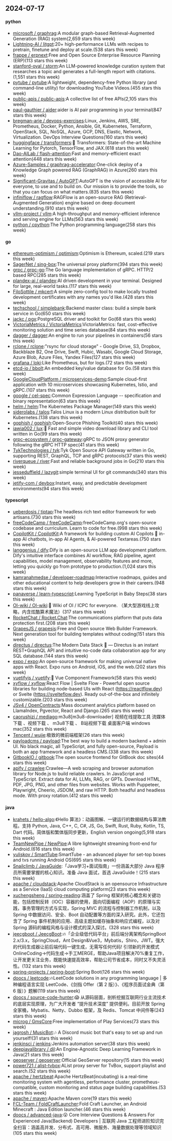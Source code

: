 ## 2024-07-17

#### python
* [microsoft / graphrag](https://github.com/microsoft/graphrag):A modular graph-based Retrieval-Augmented Generation (RAG) system(2,659 stars this week)
* [Lightning-AI / litgpt](https://github.com/Lightning-AI/litgpt):20+ high-performance LLMs with recipes to pretrain, finetune and deploy at scale.(538 stars this week)
* [frappe / erpnext](https://github.com/frappe/erpnext):Free and Open Source Enterprise Resource Planning (ERP)(113 stars this week)
* [stanford-oval / storm](https://github.com/stanford-oval/storm):An LLM-powered knowledge curation system that researches a topic and generates a full-length report with citations.(1,551 stars this week)
* [pytube / pytube](https://github.com/pytube/pytube):A lightweight, dependency-free Python library (and command-line utility) for downloading YouTube Videos.(455 stars this week)
* [public-apis / public-apis](https://github.com/public-apis/public-apis):A collective list of free APIs(2,105 stars this week)
* [paul-gauthier / aider](https://github.com/paul-gauthier/aider):aider is AI pair programming in your terminal(847 stars this week)
* [bregman-arie / devops-exercises](https://github.com/bregman-arie/devops-exercises):Linux, Jenkins, AWS, SRE, Prometheus, Docker, Python, Ansible, Git, Kubernetes, Terraform, OpenStack, SQL, NoSQL, Azure, GCP, DNS, Elastic, Network, Virtualization. DevOps Interview Questions(160 stars this week)
* [huggingface / transformers](https://github.com/huggingface/transformers):🤗 Transformers: State-of-the-art Machine Learning for Pytorch, TensorFlow, and JAX.(618 stars this week)
* [Dao-AILab / flash-attention](https://github.com/Dao-AILab/flash-attention):Fast and memory-efficient exact attention(448 stars this week)
* [Azure-Samples / graphrag-accelerator](https://github.com/Azure-Samples/graphrag-accelerator):One-click deploy of a Knowledge Graph powered RAG (GraphRAG) in Azure(260 stars this week)
* [Significant-Gravitas / AutoGPT](https://github.com/Significant-Gravitas/AutoGPT):AutoGPT is the vision of accessible AI for everyone, to use and to build on. Our mission is to provide the tools, so that you can focus on what matters.(835 stars this week)
* [infiniflow / ragflow](https://github.com/infiniflow/ragflow):RAGFlow is an open-source RAG (Retrieval-Augmented Generation) engine based on deep document understanding.(910 stars this week)
* [vllm-project / vllm](https://github.com/vllm-project/vllm):A high-throughput and memory-efficient inference and serving engine for LLMs(563 stars this week)
* [python / cpython](https://github.com/python/cpython):The Python programming language(258 stars this week)

#### go
* [ethereum-optimism / optimism](https://github.com/ethereum-optimism/optimism):Optimism is Ethereum, scaled.(219 stars this week)
* [SagerNet / sing-box](https://github.com/SagerNet/sing-box):The universal proxy platform(394 stars this week)
* [grpc / grpc-go](https://github.com/grpc/grpc-go):The Go language implementation of gRPC. HTTP/2 based RPC(285 stars this week)
* [plandex-ai / plandex](https://github.com/plandex-ai/plandex):AI driven development in your terminal. Designed for large, real-world tasks.(117 stars this week)
* [FiloSottile / mkcert](https://github.com/FiloSottile/mkcert):A simple zero-config tool to make locally trusted development certificates with any names you'd like.(428 stars this week)
* [techschool / simplebank](https://github.com/techschool/simplebank):Backend master class: build a simple bank service in Go(650 stars this week)
* [jackc / pgx](https://github.com/jackc/pgx):PostgreSQL driver and toolkit for Go(68 stars this week)
* [VictoriaMetrics / VictoriaMetrics](https://github.com/VictoriaMetrics/VictoriaMetrics):VictoriaMetrics: fast, cost-effective monitoring solution and time series database(84 stars this week)
* [dagger / dagger](https://github.com/dagger/dagger):An engine to run your pipelines in containers(56 stars this week)
* [rclone / rclone](https://github.com/rclone/rclone):"rsync for cloud storage" - Google Drive, S3, Dropbox, Backblaze B2, One Drive, Swift, Hubic, Wasabi, Google Cloud Storage, Azure Blob, Azure Files, Yandex Files(127 stars this week)
* [grafana / loki](https://github.com/grafana/loki):Like Prometheus, but for logs.(72 stars this week)
* [etcd-io / bbolt](https://github.com/etcd-io/bbolt):An embedded key/value database for Go.(58 stars this week)
* [GoogleCloudPlatform / microservices-demo](https://github.com/GoogleCloudPlatform/microservices-demo):Sample cloud-first application with 10 microservices showcasing Kubernetes, Istio, and gRPC.(107 stars this week)
* [google / cel-spec](https://github.com/google/cel-spec):Common Expression Language -- specification and binary representation(63 stars this week)
* [helm / helm](https://github.com/helm/helm):The Kubernetes Package Manager(149 stars this week)
* [siderolabs / talos](https://github.com/siderolabs/talos):Talos Linux is a modern Linux distribution built for Kubernetes.(138 stars this week)
* [gophish / gophish](https://github.com/gophish/gophish):Open-Source Phishing Toolkit(40 stars this week)
* [iawia002 / lux](https://github.com/iawia002/lux):👾 Fast and simple video download library and CLI tool written in Go(99 stars this week)
* [grpc-ecosystem / grpc-gateway](https://github.com/grpc-ecosystem/grpc-gateway):gRPC to JSON proxy generator following the gRPC HTTP spec(41 stars this week)
* [TykTechnologies / tyk](https://github.com/TykTechnologies/tyk):Tyk Open Source API Gateway written in Go, supporting REST, GraphQL, TCP and gRPC protocols(37 stars this week)
* [riverqueue / river](https://github.com/riverqueue/river):Fast and reliable background jobs in Go(210 stars this week)
* [jesseduffield / lazygit](https://github.com/jesseduffield/lazygit):simple terminal UI for git commands(340 stars this week)
* [jetify-com / devbox](https://github.com/jetify-com/devbox):Instant, easy, and predictable development environments(94 stars this week)

#### typescript
* [ueberdosis / tiptap](https://github.com/ueberdosis/tiptap):The headless rich text editor framework for web artisans.(730 stars this week)
* [freeCodeCamp / freeCodeCamp](https://github.com/freeCodeCamp/freeCodeCamp):freeCodeCamp.org's open-source codebase and curriculum. Learn to code for free.(998 stars this week)
* [CopilotKit / CopilotKit](https://github.com/CopilotKit/CopilotKit):A framework for building custom AI Copilots 🤖 in-app AI chatbots, in-app AI Agents, & AI-powered Textareas.(750 stars this week)
* [langgenius / dify](https://github.com/langgenius/dify):Dify is an open-source LLM app development platform. Dify's intuitive interface combines AI workflow, RAG pipeline, agent capabilities, model management, observability features and more, letting you quickly go from prototype to production.(1,024 stars this week)
* [kamranahmedse / developer-roadmap](https://github.com/kamranahmedse/developer-roadmap):Interactive roadmaps, guides and other educational content to help developers grow in their careers.(948 stars this week)
* [panaverse / learn-typescript](https://github.com/panaverse/learn-typescript):Learning TypeScript in Baby Steps(38 stars this week)
* [OI-wiki / OI-wiki](https://github.com/OI-wiki/OI-wiki):🌟 Wiki of OI / ICPC for everyone. （某大型游戏线上攻略，内含炫酷算术魔法）(317 stars this week)
* [RocketChat / Rocket.Chat](https://github.com/RocketChat/Rocket.Chat):The communications platform that puts data protection first.(208 stars this week)
* [GrapesJS / grapesjs](https://github.com/GrapesJS/grapesjs):Free and Open source Web Builder Framework. Next generation tool for building templates without coding(151 stars this week)
* [directus / directus](https://github.com/directus/directus):The Modern Data Stack 🐰 — Directus is an instant REST+GraphQL API and intuitive no-code data collaboration app for any SQL database.(144 stars this week)
* [expo / expo](https://github.com/expo/expo):An open-source framework for making universal native apps with React. Expo runs on Android, iOS, and the web.(202 stars this week)
* [vuetifyjs / vuetify](https://github.com/vuetifyjs/vuetify):🐉 Vue Component Framework(58 stars this week)
* [xyflow / xyflow](https://github.com/xyflow/xyflow):React Flow | Svelte Flow - Powerful open source libraries for building node-based UIs with React (https://reactflow.dev) or Svelte (https://svelteflow.dev). Ready out-of-the-box and infinitely customizable.(203 stars this week)
* [JSv4 / OpenContracts](https://github.com/JSv4/OpenContracts):Mass document analytics platform based on LlamaIndex, Pgvector, React and Django.(265 stars this week)
* [caorushizi / mediago](https://github.com/caorushizi/mediago):m3u8[m3u8-downloader] 视频在线提取工具 流媒体下载 、视频下载 、 m3u8下载 、 B站视频下载 桌面客户端 windows mac(352 stars this week)
* [Tencent / wujie](https://github.com/Tencent/wujie):极致的微前端框架(26 stars this week)
* [payloadcms / payload](https://github.com/payloadcms/payload):The best way to build a modern backend + admin UI. No black magic, all TypeScript, and fully open-source, Payload is both an app framework and a headless CMS.(338 stars this week)
* [GitbookIO / gitbook](https://github.com/GitbookIO/gitbook):The open source frontend for GitBook doc sites(44 stars this week)
* [apify / crawlee](https://github.com/apify/crawlee):Crawlee—A web scraping and browser automation library for Node.js to build reliable crawlers. In JavaScript and TypeScript. Extract data for AI, LLMs, RAG, or GPTs. Download HTML, PDF, JPG, PNG, and other files from websites. Works with Puppeteer, Playwright, Cheerio, JSDOM, and raw HTTP. Both headful and headless mode. With proxy rotation.(412 stars this week)

#### java
* [krahets / hello-algo](https://github.com/krahets/hello-algo):《Hello 算法》：动画图解、一键运行的数据结构与算法教程。支持 Python, Java, C++, C, C#, JS, Go, Swift, Rust, Ruby, Kotlin, TS, Dart 代码。简体版和繁体版同步更新，English version ongoing(5,918 stars this week)
* [TeamNewPipe / NewPipe](https://github.com/TeamNewPipe/NewPipe):A libre lightweight streaming front-end for Android.(616 stars this week)
* [yuliskov / SmartTube](https://github.com/yuliskov/SmartTube):SmartTube - an advanced player for set-top boxes and tvs running Android OS(695 stars this week)
* [Snailclimb / JavaGuide](https://github.com/Snailclimb/JavaGuide):「Java学习+面试指南」一份涵盖大部分 Java 程序员所需要掌握的核心知识。准备 Java 面试，首选 JavaGuide！(215 stars this week)
* [apache / cloudstack](https://github.com/apache/cloudstack):Apache CloudStack is an opensource Infrastructure as a Service (IaaS) cloud computing platform(23 stars this week)
* [xuchengsheng / spring-reading](https://github.com/xuchengsheng/spring-reading):涵盖了 Spring 框架的核心概念和关键功能，包括控制反转（IOC）容器的使用，面向切面编程（AOP）的原理与实践，事务管理的方式与实现，Spring MVC 的流程与控制器工作机制，以及 Spring 中数据访问、安全、Boot 自动配置等方面的深入研究。此外，它还包含了 Spring 事件机制的应用、高级主题如缓存抽象和响应式编程，以及对 Spring 源码的编程风格与设计模式的深入探讨。(328 stars this week)
* [jeecgboot / JeecgBoot](https://github.com/jeecgboot/JeecgBoot):🔥「企业级低代码平台」前后端分离架构SpringBoot 2.x/3.x，SpringCloud，Ant Design&Vue3，Mybatis，Shiro，JWT。强大的代码生成器让前后端代码一键生成，无需写任何代码! 引领新的开发模式OnlineCoding->代码生成->手工MERGE，帮助Java项目解决70%重复工作，让开发更关注业务，既能快速提高效率，帮助公司节省成本，同时又不失灵活性。(132 stars this week)
* [spring-projects / spring-boot](https://github.com/spring-projects/spring-boot):Spring Boot(126 stars this week)
* [doocs / leetcode](https://github.com/doocs/leetcode):🔥LeetCode solutions in any programming language | 多种编程语言实现 LeetCode、《剑指 Offer（第 2 版）》、《程序员面试金典（第 6 版）》题解(119 stars this week)
* [doocs / source-code-hunter](https://github.com/doocs/source-code-hunter):😱 从源码层面，剖析挖掘互联网行业主流技术的底层实现原理，为广大开发者 “提升技术深度” 提供便利。目前开放 Spring 全家桶，Mybatis、Netty、Dubbo 框架，及 Redis、Tomcat 中间件等(243 stars this week)
* [microg / GmsCore](https://github.com/microg/GmsCore):Free implementation of Play Services(73 stars this week)
* [jagrosh / MusicBot](https://github.com/jagrosh/MusicBot):🎶 A Discord music bot that's easy to set up and run yourself!(31 stars this week)
* [jenkinsci / jenkins](https://github.com/jenkinsci/jenkins):Jenkins automation server(38 stars this week)
* [deepjavalibrary / djl](https://github.com/deepjavalibrary/djl):An Engine-Agnostic Deep Learning Framework in Java(21 stars this week)
* [geoserver / geoserver](https://github.com/geoserver/geoserver):Official GeoServer repository(15 stars this week)
* [power721 / alist-tvbox](https://github.com/power721/alist-tvbox):AList proxy server for TvBox, support playlist and search.(52 stars this week)
* [apache / hertzbeat](https://github.com/apache/hertzbeat):Apache HertzBeat(incubating) is a real-time monitoring system with agentless, performance cluster, prometheus-compatible, custom monitoring and status page building capabilities.(53 stars this week)
* [apache / maven](https://github.com/apache/maven):Apache Maven core(19 stars this week)
* [FCL-Team / FoldCraftLauncher](https://github.com/FCL-Team/FoldCraftLauncher):Fold Craft Launcher, an Android Minecraft : Java Edition launcher.(46 stars this week)
* [doocs / advanced-java](https://github.com/doocs/advanced-java):😮 Core Interview Questions & Answers For Experienced Java(Backend) Developers | 互联网 Java 工程师进阶知识完全扫盲：涵盖高并发、分布式、高可用、微服务、海量数据处理等领域知识(105 stars this week)
